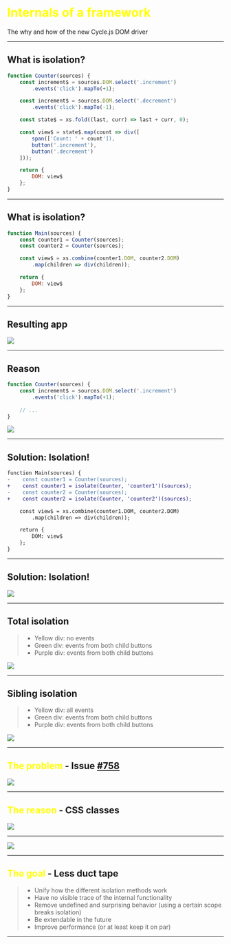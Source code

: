 # <span class="yellow">Internals of a framework</span>

<style>
.yellow {
    color: yellow;
}
div.sourceCode {
    margin: 0 !important;
}
.reveal pre code {
    max-height: 100% !important;
}
</style>

The why and how of the new Cycle.js DOM driver

----

## What is isolation?

```js
function Counter(sources) {
    const increment$ = sources.DOM.select('.increment')
        .events('click').mapTo(+1);

    const increment$ = sources.DOM.select('.decrement')
        .events('click').mapTo(-1);

    const state$ = xs.fold((last, curr) => last + curr, 0);

    const view$ = state$.map(count => div([
        span(['Count: ' + count']),
        button('.increment'),
        button('.decrement')
    ]));

    return {
        DOM: view$
    };
}
```

----

## What is isolation?

```js
function Main(sources) {
    const counter1 = Counter(sources);
    const counter2 = Counter(sources);

    const view$ = xs.combine(counter1.DOM, counter2.DOM)
        .map(children => div(children));

    return {
        DOM: view$
    };
}
```

----

## Resulting app

![](images/no_isolation.gif)

----

## Reason

```js
function Counter(sources) {
    const increment$ = sources.DOM.select('.increment')
        .events('click').mapTo(+1);
    
    // ...
}
```

![](images/dom_no_isolation.svg)

----

## Solution: Isolation!

```diff
function Main(sources) {
-    const counter1 = Counter(sources);
+    const counter1 = isolate(Counter, 'counter1')(sources);
-    const counter2 = Counter(sources);
+    const counter2 = isolate(Counter, 'counter2')(sources);

    const view$ = xs.combine(counter1.DOM, counter2.DOM)
        .map(children => div(children));

    return {
        DOM: view$
    };
}
```

----

## Solution: Isolation!

![](images/dom_with_isolation.svg)

----

## Total isolation

> - Yellow div: no events
> - Green div: events from both child buttons
> - Purple div: events from both child buttons

![](images/dom_total_isolation.svg)

----

## Sibling isolation

> - Yellow div: all events
> - Green div: events from both child buttons
> - Purple div: events from both child buttons

![](images/dom_sibling_isolation.svg)

----

## <span class="yellow">The problem</span> - Issue [#758](https://github.com/cyclejs/cyclejs/issues/758)

![](images/issue_758.png)

----

## <span class="yellow">The reason</span> - CSS classes

![](images/reason.png)

----

![](images/Duct-Tape.jpg)

----

## <span class="yellow">The goal</span> - Less duct tape

> - Unify how the different isolation methods work
> - Have no visible trace of the internal functionality
> - Remove undefined and surprising behavior (using a certain scope breaks isolation)
> - Be extendable in the future
> - Improve performance (or at least keep it on par)

----
